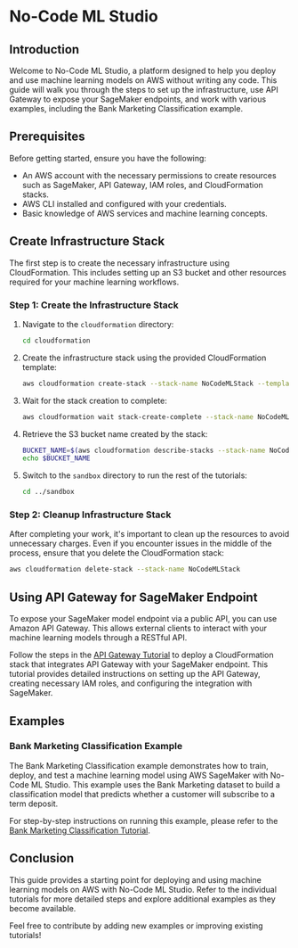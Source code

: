 # No-Code ML Studio

## Introduction

Welcome to No-Code ML Studio, a platform designed to help you deploy and use machine learning models on AWS without writing any code. This guide will walk you through the steps to set up the infrastructure, use API Gateway to expose your SageMaker endpoints, and work with various examples, including the Bank Marketing Classification example.

## Prerequisites

Before getting started, ensure you have the following:
- An AWS account with the necessary permissions to create resources such as SageMaker, API Gateway, IAM roles, and CloudFormation stacks.
- AWS CLI installed and configured with your credentials.
- Basic knowledge of AWS services and machine learning concepts.

## Create Infrastructure Stack

The first step is to create the necessary infrastructure using CloudFormation. This includes setting up an S3 bucket and other resources required for your machine learning workflows.

### Step 1: Create the Infrastructure Stack

1. Navigate to the `cloudformation` directory:

    ~~~bash
    cd cloudformation
    ~~~

2. Create the infrastructure stack using the provided CloudFormation template:

    ~~~bash
    aws cloudformation create-stack --stack-name NoCodeMLStack --template-body file://nocode-ml-setup.yaml --capabilities CAPABILITY_NAMED_IAM
    ~~~

3. Wait for the stack creation to complete:

    ~~~bash
    aws cloudformation wait stack-create-complete --stack-name NoCodeMLStack
    ~~~

4. Retrieve the S3 bucket name created by the stack:

    ~~~bash
    BUCKET_NAME=$(aws cloudformation describe-stacks --stack-name NoCodeMLStack --query "Stacks[0].Outputs[?OutputKey=='S3BucketName'].OutputValue" --output text)
    echo $BUCKET_NAME
    ~~~

5. Switch to the `sandbox` directory to run the rest of the tutorials:

    ~~~bash
    cd ../sandbox
    ~~~

### Step 2: Cleanup Infrastructure Stack

After completing your work, it's important to clean up the resources to avoid unnecessary charges. Even if you encounter issues in the middle of the process, ensure that you delete the CloudFormation stack:

~~~bash
aws cloudformation delete-stack --stack-name NoCodeMLStack
~~~

## Using API Gateway for SageMaker Endpoint

To expose your SageMaker model endpoint via a public API, you can use Amazon API Gateway. This allows external clients to interact with your machine learning models through a RESTful API.

Follow the steps in the [API Gateway Tutorial](tutorials/sagemaker-api-gateway.md) to deploy a CloudFormation stack that integrates API Gateway with your SageMaker endpoint. This tutorial provides detailed instructions on setting up the API Gateway, creating necessary IAM roles, and configuring the integration with SageMaker.

## Examples

### Bank Marketing Classification Example

The Bank Marketing Classification example demonstrates how to train, deploy, and test a machine learning model using AWS SageMaker with No-Code ML Studio. This example uses the Bank Marketing dataset to build a classification model that predicts whether a customer will subscribe to a term deposit.

For step-by-step instructions on running this example, please refer to the [Bank Marketing Classification Tutorial](tutorials/bank-marketing-classification.md).

## Conclusion

This guide provides a starting point for deploying and using machine learning models on AWS with No-Code ML Studio. Refer to the individual tutorials for more detailed steps and explore additional examples as they become available.

Feel free to contribute by adding new examples or improving existing tutorials!